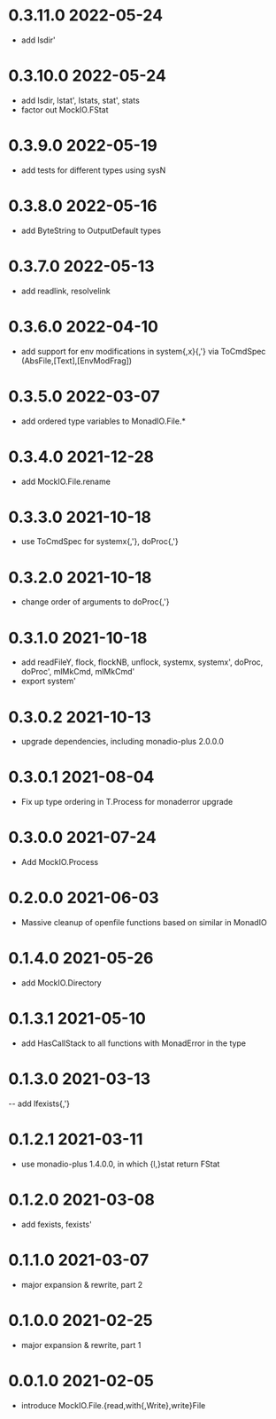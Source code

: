 0.3.11.0 2022-05-24
===================
- add lsdir'

0.3.10.0 2022-05-24
===================
- add lsdir, lstat', lstats, stat', stats
- factor out MockIO.FStat

0.3.9.0 2022-05-19
==================
- add tests for different types using sysN

0.3.8.0 2022-05-16
==================
- add ByteString to OutputDefault types

0.3.7.0 2022-05-13
==================
- add readlink, resolvelink

0.3.6.0 2022-04-10
==================
- add support for env modifications in system{,x}{,'} via ToCmdSpec
  (AbsFile,[Text],[EnvModFrag])

0.3.5.0 2022-03-07
==================
- add ordered type variables to MonadIO.File.*

0.3.4.0 2021-12-28
==================
- add MockIO.File.rename

0.3.3.0 2021-10-18
==================
- use ToCmdSpec for systemx{,'}, doProc{,'}

0.3.2.0 2021-10-18
==================
- change order of arguments to doProc{,'}

0.3.1.0 2021-10-18
==================

- add readFileY, flock, flockNB, unflock, systemx, systemx', doProc, doProc',
  mlMkCmd, mlMkCmd'
- export system'

0.3.0.2 2021-10-13
==================
- upgrade dependencies, including monadio-plus 2.0.0.0

0.3.0.1 2021-08-04
==================
- Fix up type ordering in T.Process for monaderror upgrade

0.3.0.0 2021-07-24
==================
- Add MockIO.Process

0.2.0.0 2021-06-03
==================
- Massive cleanup of openfile functions based on similar in MonadIO

0.1.4.0 2021-05-26
==================
- add MockIO.Directory

0.1.3.1 2021-05-10
==================
- add HasCallStack to all functions with MonadError in the type

0.1.3.0 2021-03-13
==================
-- add lfexists{,'}

0.1.2.1 2021-03-11
==================
- use monadio-plus 1.4.0.0, in which {l,}stat return FStat

0.1.2.0 2021-03-08
==================
- add fexists, fexists'

0.1.1.0 2021-03-07
==================
- major expansion & rewrite, part 2

0.1.0.0 2021-02-25
==================
- major expansion & rewrite, part 1

0.0.1.0 2021-02-05
==================
- introduce MockIO.File.{read,with{,Write},write}File
